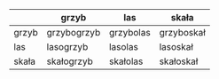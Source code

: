 ||grzyb|las|skała|
|---|---|---|---|
|grzyb|grzybogrzyb|grzybolas|grzyboskał|
|las|lasogrzyb|lasolas|lasoskał|
|skała|skałogrzyb|skałolas|skałoskał|
